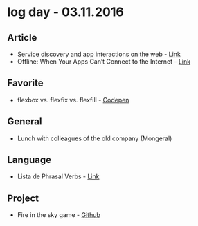 # log day - 03.11.2016

## Article

 - Service discovery and app interactions on the web - [Link](https://medium.com/@paul_kinlan/service-discovery-and-app-interactions-on-the-web-e9473584dfcd#.evrn67j4r)
 - Offline: When Your Apps Can’t Connect to the Internet - [Link](https://medium.com/user-experience-design-1/offline-93c2f8396124#.qz3v9g6gn)


## Favorite

 - flexbox vs. flexfix vs. flexfill - [Codepen](http://codepen.io/pixelass/details/ONXqRj/)


## General

 - Lunch with colleagues of the old company (Mongeral)


## Language

 - Lista de Phrasal Verbs - [Link](http://www.domineingles.com.br/lista-de-phrasal-verbs/)


## Project

 - Fire in the sky game - [Github](https://github.com/game-solutions/game-unityjs-fire-in-the-sky)